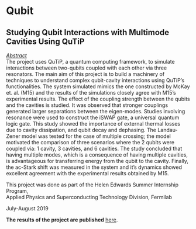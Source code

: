 # Qubit
## Studying Qubit Interactions with Multimode Cavities Using QuTiP

<u>*Abstract*</u> <br>
The project uses QuTiP, a quantum computing framework, to simulate interactions between
two-qubits coupled with each other via three resonators. The main aim of this project is to
build a machinery of techniques to understand complex qubit-cavity interactions using QuTiP’s
functionalities. The system simulated mimics the one constructed by McKay et. al. (M15)
and the results of the simulations closely agree with M15’s experimental results. The effect of the
coupling strength between the qubits and the cavities is studied. It was observed that stronger
couplings generated larger separations between the eigen-modes. Studies involving resonance
were used to construct the iSWAP gate, a universal quantum logic gate. This study showed the
importance of external thermal losses due to cavity dissipation, and qubit decay and dephasing.
The Landau-Zener model was tested for the case of multiple crossing; the model motivated the
comparison of three scenarios where the 2 qubits were coupled via: 1 cavity, 3 cavities, and 6
cavities. The study concluded that having multiple modes, which is a consequence of having
multiple cavities, is advantageous for transferring energy from the qubit to the cavity. Finally,
the ac-Stark shift was measured in the system and it’s dynamics showed excellent agreement
with the experimental results obtained by M15.

This project was done as part of the Helen Edwards Summer Internship Program, <br>
Applied Physics and Superconducting Technology Division, Fermilab

July-August 2019

**The results of the project are published** [here](https://arxiv.org/abs/1912.02894).
